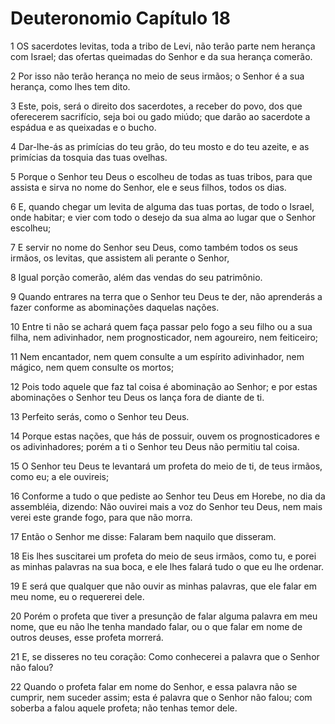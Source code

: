 # Deuteronomio Capítulo 18

1	OS sacerdotes levitas, toda a tribo de Levi, não terão parte nem herança com Israel; das ofertas queimadas do Senhor e da sua herança comerão.

2	Por isso não terão herança no meio de seus irmãos; o Senhor é a sua herança, como lhes tem dito.

3	Este, pois, será o direito dos sacerdotes, a receber do povo, dos que oferecerem sacrifício, seja boi ou gado miúdo; que darão ao sacerdote a espádua e as queixadas e o bucho.

4	Dar-lhe-ás as primícias do teu grão, do teu mosto e do teu azeite, e as primícias da tosquia das tuas ovelhas.

5	Porque o Senhor teu Deus o escolheu de todas as tuas tribos, para que assista e sirva no nome do Senhor, ele e seus filhos, todos os dias.

6	E, quando chegar um levita de alguma das tuas portas, de todo o Israel, onde habitar; e vier com todo o desejo da sua alma ao lugar que o Senhor escolheu;

7	E servir no nome do Senhor seu Deus, como também todos os seus irmãos, os levitas, que assistem ali perante o Senhor,

8	Igual porção comerão, além das vendas do seu patrimônio.

9	Quando entrares na terra que o Senhor teu Deus te der, não aprenderás a fazer conforme as abominações daquelas nações.

10	Entre ti não se achará quem faça passar pelo fogo a seu filho ou a sua filha, nem adivinhador, nem prognosticador, nem agoureiro, nem feiticeiro;

11	Nem encantador, nem quem consulte a um espírito adivinhador, nem mágico, nem quem consulte os mortos;

12	Pois todo aquele que faz tal coisa é abominação ao Senhor; e por estas abominações o Senhor teu Deus os lança fora de diante de ti.

13	Perfeito serás, como o Senhor teu Deus.

14	Porque estas nações, que hás de possuir, ouvem os prognosticadores e os adivinhadores; porém a ti o Senhor teu Deus não permitiu tal coisa.

15	O Senhor teu Deus te levantará um profeta do meio de ti, de teus irmãos, como eu; a ele ouvireis;

16	Conforme a tudo o que pediste ao Senhor teu Deus em Horebe, no dia da assembléia, dizendo: Não ouvirei mais a voz do Senhor teu Deus, nem mais verei este grande fogo, para que não morra.

17	Então o Senhor me disse: Falaram bem naquilo que disseram.

18	Eis lhes suscitarei um profeta do meio de seus irmãos, como tu, e porei as minhas palavras na sua boca, e ele lhes falará tudo o que eu lhe ordenar.

19	E será que qualquer que não ouvir as minhas palavras, que ele falar em meu nome, eu o requererei dele.

20	Porém o profeta que tiver a presunção de falar alguma palavra em meu nome, que eu não lhe tenha mandado falar, ou o que falar em nome de outros deuses, esse profeta morrerá.

21	E, se disseres no teu coração: Como conhecerei a palavra que o Senhor não falou?

22	Quando o profeta falar em nome do Senhor, e essa palavra não se cumprir, nem suceder assim; esta é palavra que o Senhor não falou; com soberba a falou aquele profeta; não tenhas temor dele.

